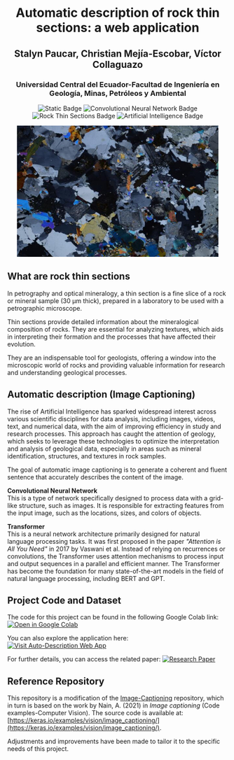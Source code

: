 <h1 align="center">Automatic description of rock thin sections: a web application</h1>
<h2 align="center">Stalyn Paucar, Christian Mejía-Escobar, Víctor Collaguazo</h2>
<h3 align="center">Universidad Central del Ecuador-Facultad de Ingeniería en Geología, Minas, Petróleos y Ambiental</h3>

<div align="center">
<img src="https://img.shields.io/badge/Transformer-blue?link=https%3A%2F%2Farxiv.org%2Fabs%2F1706.03762" alt="Static Badge">
<img src="https://img.shields.io/badge/Convolutional%20Neural%20Network-green" alt="Convolutional Neural Network Badge">
<img src="https://img.shields.io/badge/Rock%20Thin%20Sections-red" alt="Rock Thin Sections Badge">
<img src="https://img.shields.io/badge/Artificial%20Intelligence-yellow" alt="Artificial Intelligence Badge">
  
</div>

<p align="center">
  <img width="460" height="300" src="https://github.com/stalyn314/Thin_Section/blob/main/tested_image/T_08495.jpg?raw=true">
</p>

<!--(https://shields.io/badges/static-badge) -->



## What are rock thin sections

In petrography and optical mineralogy, a thin section is a fine slice of a rock or mineral sample (30 μm thick), prepared in a laboratory to be used with a petrographic microscope.

Thin sections provide detailed information about the mineralogical composition of rocks. They are essential for analyzing textures, which aids in interpreting their formation and the processes that have affected their evolution.

They are an indispensable tool for geologists, offering a window into the microscopic world of rocks and providing valuable information for research and understanding geological processes.

## Automatic description (Image Captioning)

The rise of Artificial Intelligence has sparked widespread interest across various scientific disciplines for data analysis, including images, videos, text, and numerical data, with the aim of improving efficiency in study and research processes. This approach has caught the attention of geology, which seeks to leverage these technologies to optimize the interpretation and analysis of geological data, especially in areas such as mineral identification, structures, and textures in rock samples.

The goal of automatic image captioning is to generate a coherent and fluent sentence that accurately describes the content of the image.

**Convolutional Neural Network**  
This is a type of network specifically designed to process data with a grid-like structure, such as images.
It is responsible for extracting features from the input image, such as the locations, sizes, and colors of objects.

**Transformer**  
This is a neural network architecture primarily designed for natural language processing tasks. It was first proposed in the paper *"Attention is All You Need"* in 2017 by Vaswani et al.
Instead of relying on recurrences or convolutions, the Transformer uses attention mechanisms to process input and output sequences in a parallel and efficient manner.
The Transformer has become the foundation for many state-of-the-art models in the field of natural language processing, including BERT and GPT.

## Project Code and Dataset

The code for this project can be found in the following Google Colab link:
<a href="https://colab.research.google.com/drive/11ZR1QGw1H8uCoN7g2dHZSyh7f8OeHUwH?usp=sharing">
  <img src="https://img.shields.io/badge/Open%20in-Google%20Colab-blue?logo=googlecolab&logoColor=white" alt="Open in Google Colab">
</a>

You can also explore the application here:
<a href="https://stalynpaucar271828.wixsite.com/auto-descripcion">
  <img src="https://img.shields.io/badge/Visit%20Auto%20Description%20App-brightgreen" alt="Visit Auto-Description Web App">
</a>

For further details, you can access the related paper:
<a href="https://arxiv.org/abs/2402.15039">
  <img src="https://img.shields.io/badge/Research%20Paper-%20arXiv-red" alt="Research Paper">
</a>

## Reference Repository

This repository is a modification of the [Image-Captioning](https://github.com/TomatoFT/Image-Captioning) repository, which in turn is based on the work by Nain, A. (2021) in *Image captioning* (Code examples-Computer Vision). The source code is available at: [https://keras.io/examples/vision/image_captioning/](https://keras.io/examples/vision/image_captioning/). 

Adjustments and improvements have been made to tailor it to the specific needs of this project.


